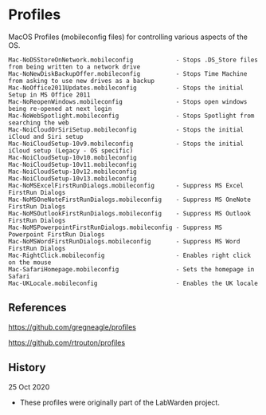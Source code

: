 # Profiles


MacOS Profiles (mobileconfig files) for controlling various aspects of the OS.

	Mac-NoDSStoreOnNetwork.mobileconfig            - Stops .DS_Store files from being written to a network drive
	Mac-NoNewDiskBackupOffer.mobileconfig          - Stops Time Machine from asking to use new drives as a backup
	Mac-NoOffice2011Updates.mobileconfig           - Stops the initial Setup in MS Office 2011
	Mac-NoReopenWindows.mobileconfig               - Stops open windows being re-opened at next login
	Mac-NoWebSpotlight.mobileconfig                - Stops Spotlight from searching the web
	Mac-NoiCloudOrSiriSetup.mobileconfig           - Stops the initial iCloud and Siri setup
	Mac-NoiCloudSetup-10v9.mobileconfig            - Stops the initial iCloud setup (Legacy - OS specific)
	Mac-NoiCloudSetup-10v10.mobileconfig
	Mac-NoiCloudSetup-10v11.mobileconfig
	Mac-NoiCloudSetup-10v12.mobileconfig
	Mac-NoiCloudSetup-10v13.mobileconfig
	Mac-NoMSExcelFirstRunDialogs.mobileconfig      - Suppress MS Excel FirstRun Dialogs
	Mac-NoMSOneNoteFirstRunDialogs.mobileconfig    - Suppress MS OneNote FirstRun Dialogs
	Mac-NoMSOutlookFirstRunDialogs.mobileconfig    - Suppress MS Outlook FirstRun Dialogs
	Mac-NoMSPowerpointFirstRunDialogs.mobileconfig - Suppress MS Powerpoint FirstRun Dialogs
	Mac-NoMSWordFirstRunDialogs.mobileconfig       - Suppress MS Word FirstRun Dialogs
	Mac-RightClick.mobileconfig                    - Enables right click on the mouse
	Mac-SafariHomepage.mobileconfig                - Sets the homepage in Safari
	Mac-UKLocale.mobileconfig                      - Enables the UK locale

## References

<https://github.com/gregneagle/profiles>

<https://github.com/rtrouton/profiles>


## History

25 Oct 2020

* These profiles were originally part of the LabWarden project.
